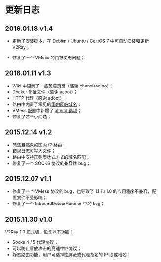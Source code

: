 # 更新日志

## 2016.01.18 v1.4
* 更新了[安装脚本](https://github.com/v2ray/v2ray.github.io/wiki/%E5%AE%89%E8%A3%85%E6%96%B9%E5%BC%8F:-%E9%A2%84%E7%BC%96%E8%AF%91%E7%A8%8B%E5%BA%8F)，在 Debian / Ubuntu / CentOS 7 中可自动安装和更新 V2Ray；

* 修复了一个 VMess 的内存使用问题；

## 2016.01.11 v1.3
* Wiki 中更新了一些英语页面（感谢 chenxiaoqino）；
* Docker 配置文件（感谢 adoot）；
* HTTP 代理（感谢 adoot）；
* 路由中内置了常见的[国内网站域名](https://github.com/v2ray/v2ray.github.io/wiki/%E8%B7%AF%E7%94%B1%E9%85%8D%E7%BD%AE#chinasites-v2ray-13)；
* VMess 配置中新增了 [alterId 选项](https://github.com/v2ray/v2ray.github.io/wiki/%E5%8D%8F%E8%AE%AE%E5%88%97%E8%A1%A8#vmess-inbound--outbound)；
* 修复了若干小问题；

## 2015.12.14 v1.2
* 简洁且高效的国内 IP 路由；
* 错误日志可写入文件；
* 路由中支持正则表达式方式的域名匹配；
* 修复了一个 SOCKS 协议的兼容性 bug；

## 2015.12.07 v1.1
* 修复了一个 VMess 协议的 bug，也导致了 1.1 和 1.0 的应用程序不兼容，配置文件不受影响；
* 修复了一个 InboundDetourHandler 中的 bug；

## 2015.11.30 v1.0
V2Ray 1.0 正式版，包含以下功能：
* Socks 4 / 5 代理协议；
* 可以防止重放攻击的高速中继协议；
* 静态路由功能，用户可选择性屏蔽或代理指定的 IP 段或域名；
